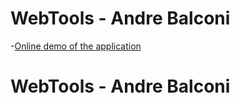 # WebTools -  Andre Balconi

-[Online demo of the application](http://mywebtools.azurewebsites.net/)

# WebTools -  Andre Balconi
